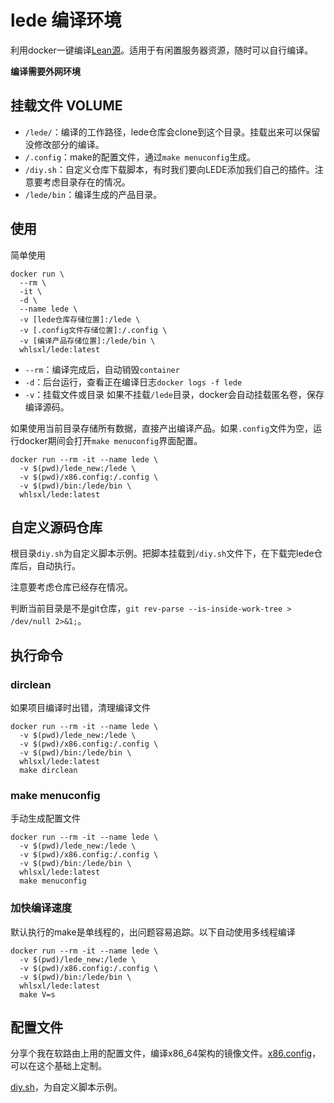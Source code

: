 # lede 编译环境

利用docker一键编译[Lean源](https://github.com/coolsnowwolf/lede)。适用于有闲置服务器资源，随时可以自行编译。

**编译需要外网环境**

## 挂载文件 VOLUME

* `/lede/`：编译的工作路径，lede仓库会clone到这个目录。挂载出来可以保留没修改部分的编译。
* `/.config`：make的配置文件，通过`make menuconfig`生成。
* `/diy.sh`：自定义仓库下载脚本，有时我们要向LEDE添加我们自己的插件。注意要考虑目录存在的情况。
* `/lede/bin`：编译生成的产品目录。

## 使用

简单使用

```
docker run \
  --rm \
  -it \
  -d \
  --name lede \
  -v [lede仓库存储位置]:/lede \
  -v [.config文件存储位置]:/.config \
  -v [编译产品存储位置]:/lede/bin \
  whlsxl/lede:latest
```
* `--rm`：编译完成后，自动销毁`container`
* `-d`：后台运行，查看正在编译日志`docker logs -f lede`
* `-v`：挂载文件或目录
如果不挂载`/lede`目录，docker会自动挂载匿名卷，保存编译源码。

如果使用当前目录存储所有数据，直接产出编译产品。如果`.config`文件为空，运行docker期间会打开`make menuconfig`界面配置。

```
docker run --rm -it --name lede \
  -v $(pwd)/lede_new:/lede \
  -v $(pwd)/x86.config:/.config \
  -v $(pwd)/bin:/lede/bin \
  whlsxl/lede:latest
```

## 自定义源码仓库

根目录`diy.sh`为自定义脚本示例。把脚本挂载到`/diy.sh`文件下，在下载完lede仓库后，自动执行。

注意要考虑仓库已经存在情况。

判断当前目录是不是git仓库，`git rev-parse --is-inside-work-tree > /dev/null 2>&1;`。

## 执行命令

### dirclean

如果项目编译时出错，清理编译文件
```
docker run --rm -it --name lede \
  -v $(pwd)/lede_new:/lede \
  -v $(pwd)/x86.config:/.config \
  -v $(pwd)/bin:/lede/bin \
  whlsxl/lede:latest
  make dirclean
```
### make menuconfig

手动生成配置文件

```
docker run --rm -it --name lede \
  -v $(pwd)/lede_new:/lede \
  -v $(pwd)/x86.config:/.config \
  -v $(pwd)/bin:/lede/bin \
  whlsxl/lede:latest
  make menuconfig
```

### 加快编译速度

默认执行的make是单线程的，出问题容易追踪。以下自动使用多线程编译 

```
docker run --rm -it --name lede \
  -v $(pwd)/lede_new:/lede \
  -v $(pwd)/x86.config:/.config \
  -v $(pwd)/bin:/lede/bin \
  whlsxl/lede:latest
  make V=s
```

## 配置文件

分享个我在软路由上用的配置文件，编译x86_64架构的镜像文件。[x86.config](https://github.com/whlsxl/lede_docker/blob/master/x86.config)，可以在这个基础上定制。

[diy.sh](https://github.com/whlsxl/lede_docker/blob/master/diy.sh)，为自定义脚本示例。
